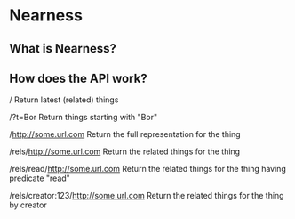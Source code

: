# Nearness


## What is Nearness?


## How does the API work?

/
Return latest (related) things

/?t=Bor
Return things starting with "Bor"

/http://some.url.com
Return the full representation for the thing

/rels/http://some.url.com
Return the related things for the thing

/rels/read/http://some.url.com
Return the related things for the thing having predicate "read"

/rels/creator:123/http://some.url.com
Return the related things for the thing by creator
